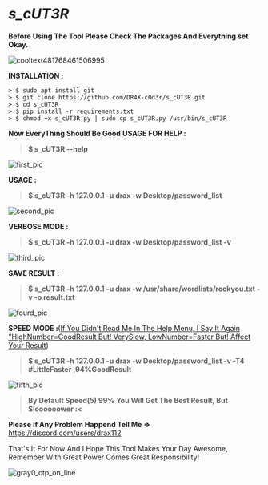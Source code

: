 #                           ***s_cUT3R***
**Before Using The Tool Please Check The Packages And Everything set Okay.**

![cooltext481768461506995](https://github.com/user-attachments/assets/a9713895-e486-4a73-b554-d5bfbbac247f)
                                  
**INSTALLATION :**
```
> $ sudo apt install git
> $ git clone https://github.com/DR4X-c0d3r/s_cUT3R.git
> $ cd s_cUT3R
> $ pip install -r requirements.txt
> $ chmod +x s_cUT3R.py | sudo cp s_cUT3R.py /usr/bin/s_cUT3R
```
**Now EveryThing Should Be Good**
**USAGE FOR HELP :**
> **$ s_cUT3R --help**

![first_pic](https://github.com/user-attachments/assets/6ba6f345-d961-472c-a865-6bef5d401ab0)

**USAGE :**
> **$ s_cUT3R -h 127.0.0.1 -u drax -w Desktop/password_list**

![second_pic](https://github.com/user-attachments/assets/f30fa33c-1ef2-4528-8515-ba79a6022828)

**VERBOSE MODE :**
> **$ s_cUT3R -h 127.0.0.1 -u drax -w Desktop/password_list -v**

![third_pic](https://github.com/user-attachments/assets/15942d12-a2e9-4fa5-92ff-83372b84b5e9)

**SAVE RESULT :**
> **$ s_cUT3R -h 127.0.0.1 -u drax -w /usr/share/wordlists/rockyou.txt -v -o result.txt**

![fourd_pic](https://github.com/user-attachments/assets/83f98016-8cdf-4117-b712-99b98284b4ff)

**SPEED MODE :**(<ins>If You Didn't Read Me In The Help Menu, I Say It Again "HighNumber=GoodResult But! VerySlow, LowNumber=Faster But! Affect Your Result</ins>)
> **$ s_cUT3R -h 127.0.0.1 -u drax -w Desktop/password_list -v -T4 #LittleFaster ,94%GoodResult**

![fifth_pic](https://github.com/user-attachments/assets/fcdc607f-27a6-4b74-82d8-5ea4e3c5c88e)
> **By Default Speed(5) 99% You Will Get The Best Result, But Sloooooower :<**

**Please If Any Problem Happend Tell Me =>** https://discord.com/users/drax112

That's It For Now And I Hope This Tool Makes Your Day Awesome, Remember With Great Power Comes Great Responsibility!

![gray0_ctp_on_line](https://github.com/user-attachments/assets/666442e5-7ae5-485d-9dff-2667aa8efb7e)
